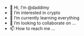 - 👋 Hi, I’m @daddimy
- 👀 I’m interested in crypto
- 🌱 I’m currently learning everything 
- 💞️ I’m looking to collaborate on ...
- 📫 How to reach me ...

<!---
daddimy/daddimy is a ✨ special ✨ repository because its `README.md` (this file) appears on your GitHub profile.
You can click the Preview link to take a look at your changes.
--->
